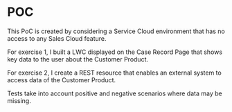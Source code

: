 # POC

This PoC is created by considering a Service Cloud environment that has no access to any Sales Cloud feature.

For exercise 1, I built a LWC displayed on the Case Record Page that shows key data to the user about the Customer Product.

For exercise 2, I create a REST resource that enables an external system to access data of the Customer Product.

Tests take into account positive and negative scenarios where data may be missing.
